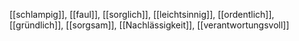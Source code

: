 [[schlampig]], [[faul]], [[sorglich]], [[leichtsinnig]], [[ordentlich]], [[gründlich]], [[sorgsam]], [[Nachlässigkeit]], [[verantwortungsvoll]]